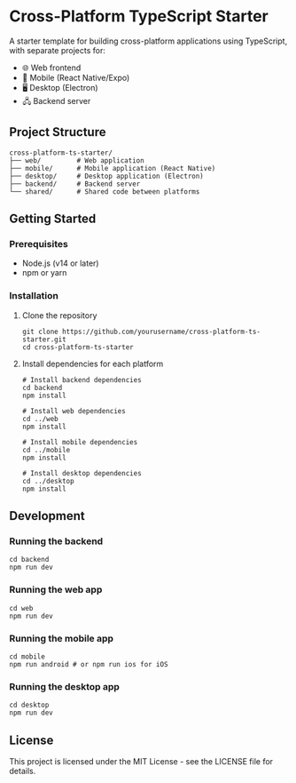 # Cross-Platform TypeScript Starter

A starter template for building cross-platform applications using TypeScript, with separate projects for:

- 🌐 Web frontend
- 📱 Mobile (React Native/Expo)
- 🖥️ Desktop (Electron)
- 🖧 Backend server

## Project Structure

```
cross-platform-ts-starter/
├── web/         # Web application
├── mobile/      # Mobile application (React Native)
├── desktop/     # Desktop application (Electron)
├── backend/     # Backend server
└── shared/      # Shared code between platforms
```

## Getting Started

### Prerequisites

- Node.js (v14 or later)
- npm or yarn

### Installation

1. Clone the repository

   ```
   git clone https://github.com/yourusername/cross-platform-ts-starter.git
   cd cross-platform-ts-starter
   ```

2. Install dependencies for each platform

   ```
   # Install backend dependencies
   cd backend
   npm install

   # Install web dependencies
   cd ../web
   npm install

   # Install mobile dependencies
   cd ../mobile
   npm install

   # Install desktop dependencies
   cd ../desktop
   npm install
   ```

## Development

### Running the backend

```
cd backend
npm run dev
```

### Running the web app

```
cd web
npm run dev
```

### Running the mobile app

```
cd mobile
npm run android # or npm run ios for iOS
```

### Running the desktop app

```
cd desktop
npm run dev
```

## License

This project is licensed under the MIT License - see the LICENSE file for details.
